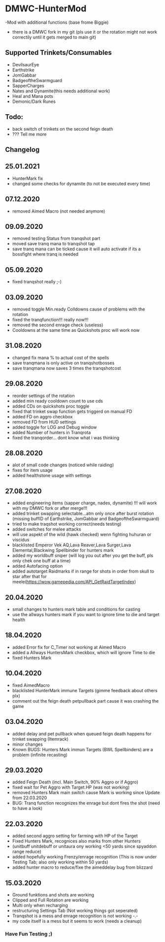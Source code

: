 # DMWC-HunterMod
-Mod with additional functions (base frome Biggie)

* there is a DMWC fork in my git (pls use it or the rotation might not work correctily until it gets merged to main git)

## Supported Trinkets/Consumables

* DevilsaurEye
* Earthstrike
* JomGabbar
* BadgeoftheSwarmguard
* SapperCharges
* Nates and Dynamite(this needs additional work)
* Heal and Mana pots
* Demonic/Dark Runes

## Todo:
 
* back switch of trinkets on the second feign death
* ??? Tell me more

## Changelog

## 25.01.2021

* HunterMark fix
* changed some checks for dynamite (to not be executed every time)

## 07.12.2020

* removed Aimed Macro (not needed anymore)

## 09.09.2020

* removed testing Status from tranqshot part
* moved save tranq mana to tranqshot tap
* save tranq mana can be ticked cause it will auto activate if its a bossfight where tranq is needed

## 05.09.2020

* fixed tranqshot really ;-)

## 03.09.2020

* removed toggle Min.ready Colldowns cause of problems with the rotation
* fixed the tranqfunction!!! really now!!!
* removed the second enrage check (useless)
* Cooldowns at the same time as Quickshots proc will work now

## 31.08.2020

* changed fix mana % to actual cost of the spells
* save tranqmana is only active on tranqshotbosses
* save tranqmana now saves 3 times the tranqshotcost

## 29.08.2020

* reorder settings of the rotation
* added min ready cooldown count to use cds
* added CDs on quickshots proc toggle
* fixed that trinket swap function gets triggerd on manual FD
* added FD on aggro checkbox
* removed FD from HUD settings
* added toggle for LOG and Debug window
* added Number of hunters in Tranqrota
* fixed the tranqorder... dont know what i was thinking

## 28.08.2020

* alot of small code changes (noticed while raiding)
* fixes for item usage
* added healthstone usage with settings

## 27.08.2020

* added engineering items (sapper charge, nades, dynamite) !!! will work with my DMWC fork or after merge!!!
* added trinket swapping selectable...atm only once after burst rotation (missing buffID of Earthstrike, JomGabbar and BadgeoftheSwarmguard) 
* tried to make traqshot working correct(needs testing)
* added switches for melee attacks
* will use aspekt of the wild (hawk checked) wenn fighting huhuran or viscidus
* blacklisted Emperor Vek AQ,Lava Reaver,Lava Surger,Lava Elemental,Blackwing Spellbinder for hunters mark
* added my worldbuff sniper (will log you out after you get the buff, pls only chek one buff at a time)
* added Autofacing option
* added autotarget Raidmarks if in range for shots in order from skull to star after that for meele(https://wow.gamepedia.com/API_GetRaidTargetIndex)

## 20.04.2020

* small changes to hunters mark table and conditions for casting
* use the allways hunters mark if you want to ignore time to die and target health

## 18.04.2020

* added Error fix for C_Timer not working at Aimed Macro
* added a Allways HuntersMark checkbox, which will ignore Time to die
* fixed Hunters Mark

## 10.04.2020

* fixed AimedMacro
* blacklisted HunterMark immune Targets (gimme feedback about others plx)
* comment out the feign death petpullback part cause it was crashing the game

## 03.04.2020

* added delay and pet pullback when queued feign death happens for trinket swapping (Itemrack)
* minor changes
* Known BUGS: Hunters Mark immun Targets (BWL Spellbinders) are a problem (infinite recasting)

## 29.03.2020

* added Feign Death (incl. Main Switch, 90% Aggro or if Aggro)
* fixed wait for Pet Aggro with Target.HP (was not working)
* removed Hunters Mark main switch cause Mark is working since Update from 22.03.2020
* BUG: Tranq function recognizes the enrage but dont fires the shot (need to have a look)

## 22.03.2020

* added second aggro setting for farming with HP of the Target
* Fixed Hunters Mark, recognices also marks from other Hunters
* (unitbuff unitdebuff or unitaura ony working <50 yards since spyaddon range reduce)
* added hopefully working Frenzy/enrage recognition (This is now under Testing Tab; also only working within 50 yards)
* added hunter macro to reduce/fixe the aimeddelay bug from blizzard

## 15.03.2020

* Ground funktions and shots are working
* Clipped and Full Rotation are working
* Multi only when recharging
* restructuring Settings Tab (Not working things got seperated)
* Tranqshot is a mess and enrage recognition is not working -.-
* my code itself is a mess but it seems to work (needs a cleanup)

### Have Fun Testing ;)
